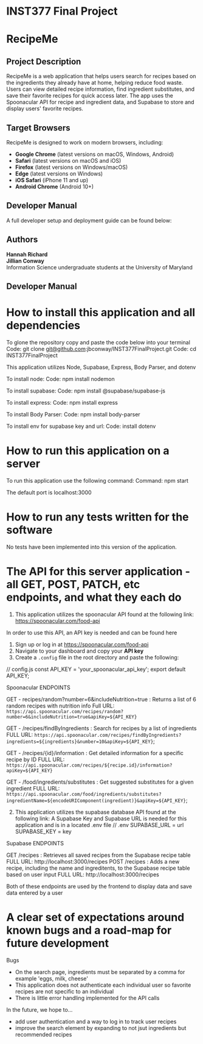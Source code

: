 # INST377 Final Project

# RecipeMe

## Project Description  
RecipeMe is a web application that helps users search for recipes based on the ingredients they already have at home, helping reduce food waste. Users can view detailed recipe information, find ingredient substitutes, and save their favorite recipes for quick access later. The app uses the Spoonacular API for recipe and ingredient data, and Supabase to store and display users' favorite recipes.

## Target Browsers  
RecipeMe is designed to work on modern browsers, including:

- **Google Chrome** (latest versions on macOS, Windows, Android)  
- **Safari** (latest versions on macOS and iOS)  
- **Firefox** (latest versions on Windows/macOS)  
- **Edge** (latest versions on Windows)  
- **iOS Safari** (iPhone 11 and up)  
- **Android Chrome** (Android 10+)

## Developer Manual  
A full developer setup and deployment guide can be found below:  

## Authors  
**Hannah Richard**  
**Jillian Conway**  
Information Science undergraduate students at the University of Maryland


## Developer Manual

# How to install this application and all dependencies
 
To glone the repository copy and paste the code below into your terminal
Code: git clone git@github.com:jbconway/INST377FinalProject.git
Code: cd INST377FinalProject

This application utilizes Node, Supabase, Express, Body Parser, and dotenv

To install node:
Code: npm install nodemon

To install supabase:
Code: npm install @supabase/supabase-js

To install express:
Code: npm install express

To install Body Parser:
Code: npm install body-parser

To install env for supabase key and url:
Code: install dotenv

# How to run this application on a server
To run this application use the following command:
Command: npm start

The default port is localhost:3000

# How to run any tests written for the software
No tests have been implemented into this version of the application. 

# The API for this server application - all GET, POST, PATCH, etc endpoints, and what they each do
1. This application utilizes the spoonacular API found at the following link:
https://spoonacular.com/food-api

In order to use this API, an API key is needed and can be found here
1. Sign up or log in at https://spoonacular.com/food-api
2. Navigate to your dashboard and copy your **API key**
3. Create a `.config` file in the root directory and paste the following:

// config.js
const API_KEY = 'your_spoonacular_api_key';
export default API_KEY;

Spoonacular ENDPOINTS

GET - recipes/random?number=6&includeNutrition=true : Returns a list of 6 random recipes with nutrition info
Full URL:
`https://api.spoonacular.com/recipes/random?number=6&includeNutrition=true&apiKey=${API_KEY}`

GET - /recipes/findByIngredients : Search for recipes by a list of ingredients
FULL URL:
`https://api.spoonacular.com/recipes/findByIngredients?ingredients=${ingredients}&number=10&apiKey=${API_KEY}`;

GET - /recipes/{id}/information : Get detailed information for a specific recipe by ID
FULL URL:
`https://api.spoonacular.com/recipes/${recipe.id}/information?apiKey=${API_KEY}`

GET - /food/ingredients/substitutes : Get suggested substitutes for a given ingredient
FULL URL:
`https://api.spoonacular.com/food/ingredients/substitutes?ingredientName=${encodeURIComponent(ingredient)}&apiKey=${API_KEY}`;

2. This application utilizes the supabase database API found at the following link:
A Supabase Key and Supabase URL is needed for this application and is in a located .env file
// .env
SUPABASE_URL = url
SUPABASE_KEY = key

Supabase ENDPOINTS

GET /recipes : Retrieves all saved recipes from the Supabase recipe table
FULL URL:
http://localhost:3000/recipes
POST /recipes : Adds a new recipe, including the name and ingreditents, to the Supabase recipe table based on user input
FULL URL:
http://localhost:3000/recipes

Both of these endpoints are used by the frontend to display data and save data entered by a user

# A clear set of expectations around known bugs and a road-map for future development
Bugs
- On the search page, ingredients must be separated by a comma for example 'eggs, milk, cheese'
- This application does not authenticate each individual user so favorite recipes are not specific to an individual
- There is little error handling implemented for the API calls

In the future, we hope to...
- add user authentication and a way to log in to track user recipes
- improve the search element by expanding to not jsut ingredients but recommended recipes



